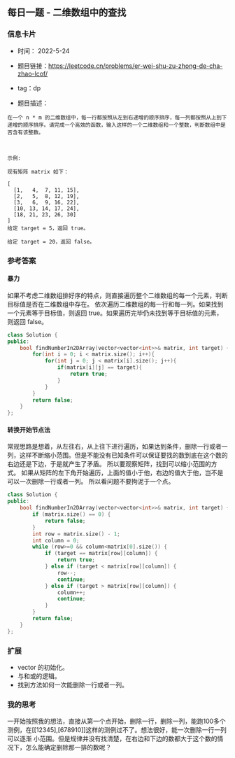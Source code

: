 ## 每日一题 - 二维数组中的查找
### 信息卡片 

- 时间： 2022-5-24
- 题目链接：https://leetcode.cn/problems/er-wei-shu-zu-zhong-de-cha-zhao-lcof/
- tag：dp

- 题目描述：

```
在一个 n * m 的二维数组中，每一行都按照从左到右递增的顺序排序，每一列都按照从上到下递增的顺序排序。请完成一个高效的函数，输入这样的一个二维数组和一个整数，判断数组中是否含有该整数。

 

示例:

现有矩阵 matrix 如下：

[
  [1,   4,  7, 11, 15],
  [2,   5,  8, 12, 19],
  [3,   6,  9, 16, 22],
  [10, 13, 14, 17, 24],
  [18, 21, 23, 26, 30]
]
给定 target = 5，返回 true。

给定 target = 20，返回 false。

```


### 参考答案
#### 暴力
如果不考虑二维数组排好序的特点，则直接遍历整个二维数组的每一个元素，判断目标值是否在二维数组中存在。
依次遍历二维数组的每一行和每一列。如果找到一个元素等于目标值，则返回 true。如果遍历完毕仍未找到等于目标值的元素，则返回 false。

```C++
class Solution {
public:
    bool findNumberIn2DArray(vector<vector<int>>& matrix, int target) {
        for(int i = 0; i < matrix.size(); i++){
            for(int j = 0; j < matrix[i].size(); j++){
                if(matrix[i][j] == target){
                    return true;
                }
            }
        }
        return false;
    }
};
```

#### 转换开始节点法
常规思路是想着，从左往右，从上往下进行遍历，如果达到条件，删除一行或者一列，这样不断缩小范围。但是不能没有已知条件可以保证要找的数到底在这个数的右边还是下边，于是就产生了矛盾。
所以要观察矩阵，找到可以缩小范围的方式。
如果从矩阵的左下角开始遍历，上面的值小于他，右边的值大于他，岂不是可以一次删除一行或者一列。
所以看问题不要拘泥于一个点。

```C++
class Solution {
public:
    bool findNumberIn2DArray(vector<vector<int>>& matrix, int target) {
        if (matrix.size() == 0) {
            return false;
        }
        int row = matrix.size() - 1;
        int column = 0;
        while (row>=0 && column<matrix[0].size()) {
            if (target == matrix[row][column]) {
                return true;
            } else if (target < matrix[row][column]) {
                row--;
                continue;
            } else if (target > matrix[row][column]) {
                column++;
                continue;
            }
        }
        return false;
    }
};
```

### 扩展
  - vector 的初始化。
  - 与和或的逻辑。
  - 找到方法如何一次能删除一行或者一列。
### 我的思考
  一开始按照我的想法，直接从第一个点开始，删除一行，删除一列，能跑100多个测例，在[[12345],[678910]]这样的测例过不了。想法很好，能一次删除一行一列可以逐渐
  小范围。但是规律并没有找清楚，在右边和下边的数都大于这个数的情况下，怎么能确定删除那一排的数呢？

